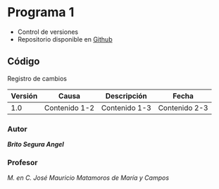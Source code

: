 # Programa 1
* Control de versiones
* Repositorio disponible en [Github](https://github.com/angelbritoFI/Sistemas_Embebidos)

## Código 
Registro de cambios

| Versión | Causa | Descripción | Fecha |
| -- | -- | -- | -- |
| 1.0 | Contenido 1-2 | Contenido 1-3 | Contenido 2-3 |

### Autor 
***Brito Segura Angel***

### Profesor
*M. en C. José Mauricio Matamoros de María y Campos*
